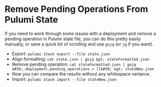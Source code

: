 # Remove Pending Operations From Pulumi State


If you need to work through some issues with a deployment and remove a pending operation in Pulumi state file, you can do this pretty easily manually, or save a quick bit of scrolling and use `gojq` (or `jq` if you want).

- Export: `pulumi stack export --file state.json`
- Align formatting: `cat state.json | gojq &gt; stateFormatted.json`
- Remove pending operation: `cat stateFormatted.json | gojq &#39;.deployment.pending_operations = []&#39; &gt; stateNew.json`
- Now you can compare the results without any whitespace variance.
- Import: `pulumi stack import --file stateNew.json`

